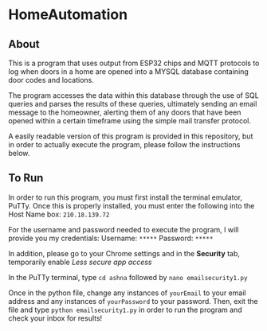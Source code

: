 # HomeAutomation

## About

This is a program that uses output from ESP32 chips and MQTT protocols to log when doors
in a home are opened into a MYSQL database containing door codes and locations.

The program accesses the data within this database through the use of SQL queries and
parses the results of these queries, ultimately sending an email message to the homeowner,
alerting them of any doors that have been opened within a certain timeframe using the simple
mail transfer protocol.

A easily readable version of this program is provided in this repository, but in order to actually
execute the program, please follow the instructions below.

## To Run

In order to run this program, you must first install the terminal emulator, PuTTy. Once this is
properly installed, you must enter the following into the Host Name box: `210.18.139.72`

For the username and password needed to execute the program, I will provide you my credentials:
Username: `*****`
Password: `*****`

In addition, please go to your Chrome settings and in the **Security** tab, temporarily enable _Less
secure app access_

In the PuTTy terminal, type `cd ashna` followed by `nano emailsecurity1.py`

Once in the python file, change any instances of `yourEmail` to your email address and any instances
of `yourPassword` to your password. Then, exit the file and type `python emailsecurity1.py` in order
to run the program and check your inbox for results!

